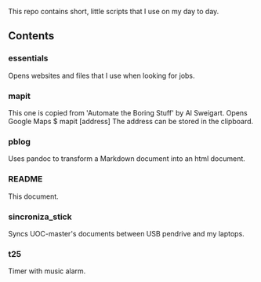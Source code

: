 This repo contains short, little scripts that I use on my day to day.

## Contents

### essentials
Opens websites and files that I use when looking for jobs.

### mapit
This one is copied from 'Automate the Boring Stuff' by Al Sweigart.
Opens Google Maps
$ mapit [address]
The address can be stored in the clipboard.

### pblog
Uses pandoc to transform a Markdown document
into an html document.

### README
This document.

### sincroniza_stick
Syncs UOC-master's documents between USB pendrive and my laptops.

### t25
Timer with music alarm.